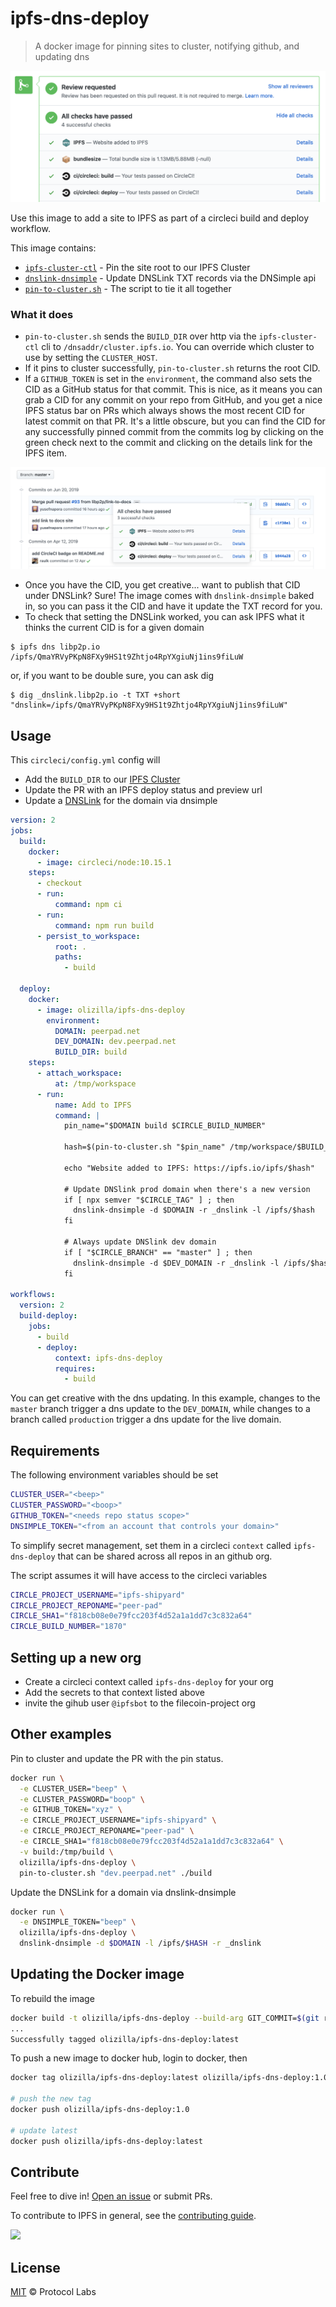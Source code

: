 # ipfs-dns-deploy

> A docker image for pinning sites to cluster, notifying github, and updating dns

![screenshot](docs/screenshot.png)

Use this image to add a site to IPFS as part of a circleci build and deploy workflow.

This image contains:

- [`ipfs-cluster-ctl`] - Pin the site root to our IPFS Cluster
- [`dnslink-dnsimple`] - Update DNSLink TXT records via the DNSimple api
- [`pin-to-cluster.sh`] - The script to tie it all together

### What it does

- `pin-to-cluster.sh` sends the `BUILD_DIR` over http via the `ipfs-cluster-ctl` cli to `/dnsaddr/cluster.ipfs.io`. You can override which cluster to use by setting the `CLUSTER_HOST`.
- If it pins to cluster successfully, `pin-to-cluster.sh` returns the root CID.
- If a `GITHUB_TOKEN` is set in the `environment`, the command also sets the CID as a GitHub status for that commit. This is nice, as it means you can grab a CID for any commit on your repo from GitHub, and you get a nice IPFS status bar on PRs which always shows the most recent CID for latest commit on that PR. It's a little obscure, but you can find the CID for any successfully pinned commit from the commits log by clicking on the green check next to the commit and clicking on the details link for the IPFS item.

![screenshot of an IPFS CID status attached to a commit on github](docs/github-commit-ipfs-cid-check.png)


- Once you have the CID, you get creative... want to publish that CID under DNSLink? Sure! The image comes with `dnslink-dnsimple` baked in, so you can pass it the CID and have it update the TXT record for you.
- To check that setting the DNSLink worked, you can ask IPFS what it thinks the current CID is for a given domain

```console
$ ipfs dns libp2p.io
/ipfs/QmaYRVyPKpN8FXy9HS1t9Zhtjo4RpYXgiuNj1ins9fiLuW
```

or, if you want to be double sure, you can ask dig

```console
$ dig _dnslink.libp2p.io -t TXT +short
"dnslink=/ipfs/QmaYRVyPKpN8FXy9HS1t9Zhtjo4RpYXgiuNj1ins9fiLuW"
```

## Usage

This `circleci/config.yml` config will

- Add the `BUILD_DIR` to our [IPFS Cluster](https://cluster.ipfs.io)
- Update the PR with an IPFS deploy status and preview url
- Update a [DNSLink](https://docs.ipfs.io/guides/concepts/dnslink/) for the domain via dnsimple

```yaml
version: 2
jobs:
  build:
    docker:
      - image: circleci/node:10.15.1
    steps:
      - checkout
      - run:
          command: npm ci
      - run:
          command: npm run build
      - persist_to_workspace:
          root: .
          paths:
            - build

  deploy:
    docker:
      - image: olizilla/ipfs-dns-deploy
        environment:
          DOMAIN: peerpad.net
          DEV_DOMAIN: dev.peerpad.net
          BUILD_DIR: build
    steps:
      - attach_workspace:
          at: /tmp/workspace
      - run:
          name: Add to IPFS
          command: |
            pin_name="$DOMAIN build $CIRCLE_BUILD_NUMBER"

            hash=$(pin-to-cluster.sh "$pin_name" /tmp/workspace/$BUILD_DIR)

            echo "Website added to IPFS: https://ipfs.io/ipfs/$hash"

            # Update DNSlink prod domain when there's a new version
            if [ npx semver "$CIRCLE_TAG" ] ; then
              dnslink-dnsimple -d $DOMAIN -r _dnslink -l /ipfs/$hash
            fi

            # Always update DNSlink dev domain
            if [ "$CIRCLE_BRANCH" == "master" ] ; then
              dnslink-dnsimple -d $DEV_DOMAIN -r _dnslink -l /ipfs/$hash
            fi

workflows:
  version: 2
  build-deploy:
    jobs:
      - build
      - deploy:
          context: ipfs-dns-deploy
          requires:
            - build

```

You can get creative with the dns updating. In this example, changes to the `master` branch trigger a dns update to the `DEV_DOMAIN`, while changes to a branch called `production` trigger a dns update for the live domain.

## Requirements

The following environment variables should be set

```sh
CLUSTER_USER="<beep>"
CLUSTER_PASSWORD="<boop>"
GITHUB_TOKEN="<needs repo status scope>"
DNSIMPLE_TOKEN="<from an account that controls your domain>"
```

To simplify secret management, set them in a circleci `context` called `ipfs-dns-deploy`
that can be shared across all repos in an github org.

The script assumes it will have access to the circleci variables

```sh
CIRCLE_PROJECT_USERNAME="ipfs-shipyard"
CIRCLE_PROJECT_REPONAME="peer-pad"
CIRCLE_SHA1="f818cb08e0e79fcc203f4d52a1a1dd7c3c832a64"
CIRCLE_BUILD_NUMBER="1870"
```

## Setting up a new org

- Create a circleci context called `ipfs-dns-deploy` for your org
- Add the secrets to that context listed above
- invite the gihub user `@ipfsbot` to the filecoin-project org

## Other examples

Pin to cluster and update the PR with the pin status.

```bash
docker run \
  -e CLUSTER_USER="beep" \
  -e CLUSTER_PASSWORD="boop" \
  -e GITHUB_TOKEN="xyz" \
  -e CIRCLE_PROJECT_USERNAME="ipfs-shipyard" \
  -e CIRCLE_PROJECT_REPONAME="peer-pad" \
  -e CIRCLE_SHA1="f818cb08e0e79fcc203f4d52a1a1dd7c3c832a64" \
  -v build:/tmp/build \
  olizilla/ipfs-dns-deploy \
  pin-to-cluster.sh "dev.peerpad.net" ./build
```

Update the DNSLink for a domain via dnslink-dnsimple

```bash
docker run \
  -e DNSIMPLE_TOKEN="beep" \
  olizilla/ipfs-dns-deploy \
  dnslink-dnsimple -d $DOMAIN -l /ipfs/$HASH -r _dnslink
```

## Updating the Docker image

To rebuild the image

```bash
docker build -t olizilla/ipfs-dns-deploy --build-arg GIT_COMMIT=$(git rev-parse HEAD) .
...
Successfully tagged olizilla/ipfs-dns-deploy:latest
```

To push a new image to docker hub, login to docker, then

```bash
docker tag olizilla/ipfs-dns-deploy:latest olizilla/ipfs-dns-deploy:1.0

# push the new tag
docker push olizilla/ipfs-dns-deploy:1.0

# update latest
docker push olizilla/ipfs-dns-deploy:latest
```


## Contribute

Feel free to dive in! [Open an issue](https://github.com/ipfs-shipyard/ipfs-dns-deploy/issues/new) or submit PRs.

To contribute to IPFS in general, see the [contributing guide](https://github.com/ipfs/community/blob/master/contributing.md).

[![](https://cdn.rawgit.com/jbenet/contribute-ipfs-gif/master/img/contribute.gif)](https://github.com/ipfs/community/blob/master/CONTRIBUTING.md)


## License

[MIT](LICENSE) © Protocol Labs


[`ipfs-cluster-ctl`]: https://cluster.ipfs.io/documentation/ipfs-cluster-ctl/
[`dnslink-dnsimple`]: https://github.com/ipfs/dnslink-dnsimple
[`pin-to-cluster.sh`]: scripts/pin-to-cluster.sh
